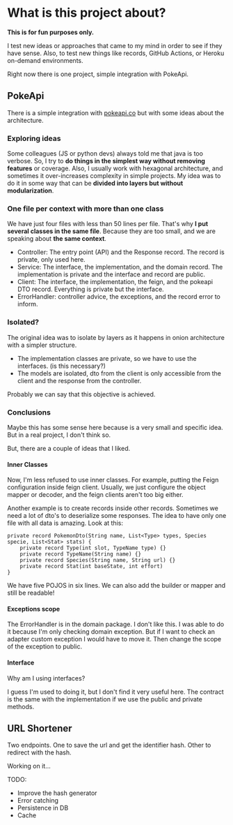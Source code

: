# What is this project about?
**This is for fun purposes only.**

I test new ideas or approaches that came to my mind in order to see if they have sense.
Also, to test new things like records, GitHub Actions, or Heroku on-demand environments.

Right now there is one project, simple integration with PokeApi.

## PokeApi
There is a simple integration with [pokeapi.co](https://pokeapi.co/) but with some ideas about the architecture.

### Exploring ideas
Some colleagues (JS or python devs) always told me that java is too verbose.
So, I try to **do things in the simplest way without removing features** or coverage.
Also, I usually work with hexagonal architecture, and sometimes it over-increases complexity in simple projects.
My idea was to do it in some way that can be **divided into layers but without modularization**.

### One file per context with more than one class
We have just four files with less than 50 lines per file.
That's why **I put several classes in the same file**.
Because they are too small, and we are speaking about **the same context**.

- Controller: The entry point (API) and the Response record. The record is private, only used here.
- Service: The interface, the implementation, and the domain record. The implementation is private and the interface and record are public.
- Client: The interface, the implementation, the feign, and the pokeapi DTO record. Everything is private but the interface.
- ErrorHandler: controller advice, the exceptions, and the record error to inform.

### Isolated?
The original idea was to isolate by layers as it happens in onion architecture with a simpler structure.

- The implementation classes are private, so we have to use the interfaces. (is this necessary?)
- The models are isolated, dto from the client is only accessible from the client and the response from the controller.

Probably we can say that this objective is achieved.

### Conclusions
Maybe this has some sense here because is a very small and specific idea. But in a real project, I don't think so.

But, there are a couple of ideas that I liked. 

#### Inner Classes
Now, I'm less refused to use inner classes.
For example, putting the Feign configuration inside feign client.
Usually, we just configure the object mapper or decoder, and the feign clients aren't too big either.

Another example is to create records inside other records.
Sometimes we need a lot of dto's to deserialize some responses. The idea to have only one file with all data is amazing.
Look at this:

    private record PokemonDto(String name, List<Type> types, Species specie, List<Stat> stats) {
        private record Type(int slot, TypeName type) {}
        private record TypeName(String name) {}
        private record Species(String name, String url) {}
        private record Stat(int baseState, int effort)
    }

We have five POJOS in six lines. We can also add the builder or mapper and still be readable! 

#### Exceptions scope
The ErrorHandler is in the domain package. I don't like this.
I was able to do it because I'm only checking domain exception. 
But if I want to check an adapter custom exception I would have to move it.
Then change the scope of the exception to public. 

#### Interface
Why am I using interfaces?

I guess I'm used to doing it, but I don't find it very useful here. 
The contract is the same with the implementation if we use the public and private methods.

## URL Shortener
Two endpoints. One to save the url and get the identifier hash. Other to redirect with the hash.

Working on it...

TODO: 

- Improve the hash generator
- Error catching 
- Persistence in DB
- Cache
